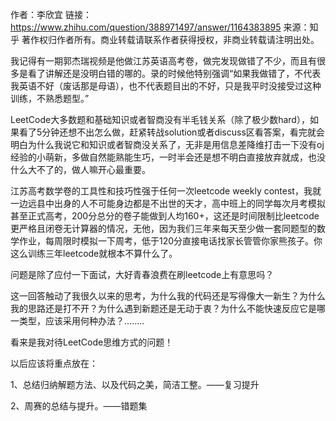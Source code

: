 作者：李欣宜
链接：https://www.zhihu.com/question/388971497/answer/1164383895
来源：知乎
著作权归作者所有。商业转载请联系作者获得授权，非商业转载请注明出处。



我记得有一期郭杰瑞视频是他做江苏英语高考卷，做完发现做错了不少，而且有很多是看了讲解还是没明白错的哪的。录的时候他特别强调“如果我做错了，不代表我英语不好（废话那是母语），也不代表题目出的不好，只是我平时没接受过这种训练，不熟悉题型。”

LeetCode大多数题和基础知识或者智商没有半毛钱关系（除了极少数hard），如果看了5分钟还想不出怎么做，赶紧转战solution或者discuss区看答案，看完就会明白为什么我说它和知识或者智商没关系了，无非是用信息差降维打击一下没有oj经验的小萌新，多做自然能熟能生巧，一时半会还是想不明白直接放弃就成，也没什么大不了的，做人嘛开心最重要。

江苏高考数学卷的工具性和技巧性强于任何一次leetcode weekly contest，我就一边远县中出身的人不可能身边都是不出世的天才，高中班上的同学每次月考模拟甚至正式高考，200分总分的卷子能做到人均160+，这还是时间限制比leetcode更严格且闭卷无计算器的情况，无他，因为我们三年来每天至少做一套同题型的数学作业，每周限时模拟一下周考，低于120分直接电话找家长管管你家熊孩子。你这么训练三年leetcode就根本不算什么了。

问题是除了应付一下面试，大好青春浪费在刷leetcode上有意思吗？



这一回答触动了我很久以来的思考，为什么我的代码还是写得像大一新生？为什么我的思路还是打不开？为什么遇到新题还是无动于衷？为什么不能快速反应它是哪一类型，应该采用何种办法？........

看来是我对待LeetCode思维方式的问题！

以后应该将重点放在：

1、总结归纳解题方法、以及代码之美，简洁工整。——复习提升

2、周赛的总结与提升。——错题集